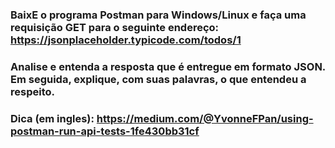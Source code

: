 ### BaixE o programa Postman para Windows/Linux e faça uma requisição GET para o seguinte endereço: https://jsonplaceholder.typicode.com/todos/1

### Analise e entenda a resposta que é entregue em formato JSON. Em seguida, explique, com suas palavras, o que entendeu a respeito.

### Dica (em ingles): https://medium.com/@YvonneFPan/using-postman-run-api-tests-1fe430bb31cf
